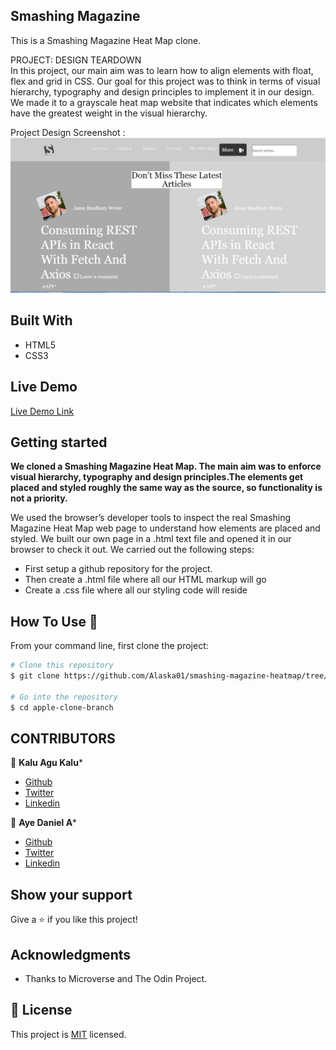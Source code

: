 ## Smashing Magazine
This is a Smashing Magazine Heat Map clone.

PROJECT:  DESIGN TEARDOWN
<br>
In this project, our main aim was to learn how to align elements with float, flex and grid in CSS. Our goal for this project was to think in terms of visual hierarchy, typography and design principles to implement it in our design. We made it to a grayscale heat map website that indicates which elements have the greatest weight in the visual hierarchy.

Project Design Screenshot : ![Project Design](images/project-screenshot.JPG)


## Built With

- HTML5
- CSS3

## Live Demo

[Live Demo Link](https://rawcdn.githack.com/Alaska01/smashing-magazine-heatmap/f4a73d8b68cb4ead14cf91904fa16bfcaedbadba/index.html)

## Getting started
**We cloned a Smashing Magazine Heat Map. The main aim was to enforce visual hierarchy, typography and design principles.The elements get placed and styled roughly the same way as the source, so functionality is not a priority.**

We used the browser’s developer tools to inspect the real Smashing Magazine Heat Map web page to understand how elements are placed and styled.
We built our own page in a .html text file and opened it in our browser to check it out. We carried out the following steps:
  - First setup a github repository for the project.
  - Then create a .html file where all our HTML markup will go
  - Create a .css file where all our styling code will reside


## How To Use 🔧

From your command line, first clone the project:

```bash
# Clone this repository
$ git clone https://github.com/Alaska01/smashing-magazine-heatmap/tree/smashing-branch

# Go into the repository
$ cd apple-clone-branch


```

## CONTRIBUTORS
👤 **Kalu Agu Kalu***

- [Github]( https://github.com/Godswilly)
- [Twitter](https://twitter.com/KaluAguKalu17)
- [Linkedin](https://www.linkedin.com/in/kalu-agu-kalu/)

👤 **Aye Daniel A***

- [Github](https://github.com/Alaska01)
- [Twitter](https://twitter.com/AyeAsoo)
- [Linkedin](https://www.linkedin.com/in/daniel-asoo-aye-178500140/)

## Show your support

Give a ⭐️ if you like this project!

## Acknowledgments

- Thanks to Microverse and The Odin Project.

## 📝 License

This project is [MIT](lic.url) licensed.






